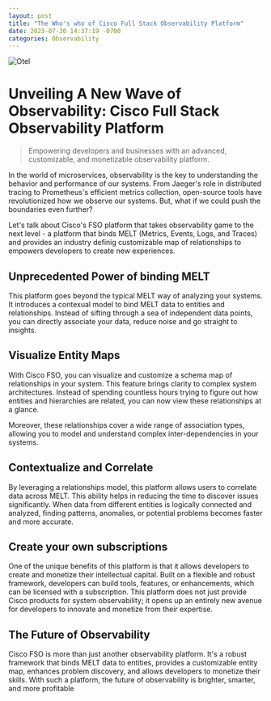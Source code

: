 ```yaml
---
layout: post
title: "The Who's who of Cisco Full Stack Observability Platform"
date: 2023-07-30 14:37:19 -0700
categories: Observability
---
```


![Otel](/assets/img/FSO.png)

# Unveiling A New Wave of Observability: Cisco Full Stack Observability Platform

> Empowering developers and businesses with an advanced, customizable, and monetizable observability platform.

In the world of microservices, observability is the key to understanding the behavior and performance of our systems. From Jaeger's role in distributed tracing to Prometheus's efficient metrics collection, open-source tools have revolutionized how we observe our systems. But, what if we could push the boundaries even further?

Let's talk about Cisco's FSO platform that takes observability game to the next level - a platform that binds MELT (Metrics, Events, Logs, and Traces) and provides an industry definig customizable map of relationships to empowers developers to create new experiences.

## Unprecedented Power of binding MELT

This platform goes beyond the typical MELT way of analyzing your systems. It introduces a contexual model to bind MELT data to entities and relationships. Instead of sifting through a sea of independent data points, you can directly associate your data, reduce noise and go straight to insights.

## Visualize Entity Maps

With Cisco FSO, you can visualize and customize a schema map of relationships in your system. This feature brings clarity to complex system architectures. Instead of spending countless hours trying to figure out how entities and hierarchies are related, you can now view these relationships at a glance.

Moreover, these relationships cover a wide range of association types, allowing you to model and understand complex inter-dependencies in your systems.

## Contextualize and Correlate

By leveraging a relationships model, this platform allows users to correlate data across MELT. This ability helps in reducing the time to discover issues significantly. When data from different entities is logically connected and analyzed, finding patterns, anomalies, or potential problems becomes faster and more accurate.

## Create your own subscriptions

One of the unique benefits of this platform is that it allows developers to create and monetize their intellectual capital. Built on a flexible and robust framework, developers can build tools, features, or enhancements, which can be licensed with a subscription. This platform does not just provide Cisco products for system observability; it opens up an entirely new avenue for developers to innovate and monetize from their expertise.

## The Future of Observability

Cisco FSO is more than just another observability platform. It's a robust framework that binds MELT data to entities, provides a customizable entity map, enhances problem discovery, and allows developers to monetize their skills. With such a platform, the future of observability is brighter, smarter, and more profitable
